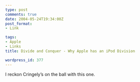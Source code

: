 ```yaml
---
type: post
comments: true
date: 2004-05-24T19:34:00Z
post_format:
- Link

tags:
- Apple
- Links
title: Divide and Conquer - Why Apple has an iPod Division

wordpress_id: 377
---
```


I reckon Cringely’s on the ball with this one.
